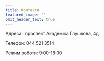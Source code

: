 ```yaml
---
title: Контакти
featured_image: ""
omit_header_text: true
---
```

Адреса:  проспект Академіка Глушкова, 4д

Телефон: 044 521 3514

Режим роботи: 9:00-18:00
